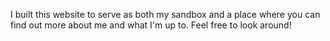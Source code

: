 I built this website to serve as both my sandbox and a place where you can find out more about me and what I'm up to. Feel free to look around!
